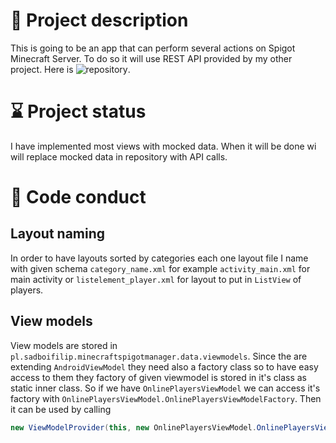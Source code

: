 # 👥 Project description

This is going to be an app that can perform several actions on Spigot Minecraft Server. To do so it will use REST API provided by my other project. Here is ![repository](https://github.com/filipizydorczyk/mcapi).

# ⌛️ Project status

I have implemented most views with mocked data. When it will be done wi will replace mocked data in repository with API calls.

# 📘 Code conduct

## Layout naming

In order to have layouts sorted by categories each one layout file I name with given schema `category_name.xml` for example `activity_main.xml` for main activity or `listelement_player.xml` for layout to put in `ListView` of players.

## View models

View models are stored in `pl.sadboifilip.minecraftspigotmanager.data.viewmodels`. Since the are extending `AndroidViewModel` they need also a factory class so to have easy access to them they factory of given viewmodel is stored in it's class as static inner class.
So if we have `OnlinePlayersViewModel` we can access it's factory with `OnlinePlayersViewModel.OnlinePlayersViewModelFactory`. Then it can be used by calling 

```java
new ViewModelProvider(this, new OnlinePlayersViewModel.OnlinePlayersViewModelFactory(getActivity().getApplication())).get(OnlinePlayersViewModel.class);
```